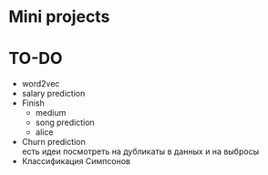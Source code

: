 # Mini projects

# TO-DO

* word2vec
* salary prediction
* Finish
  * medium
  * song prediction
  * alice
* Churn prediction  
есть идеи посмотреть на дубликаты в данных и на выбросы
* Классификация Симпсонов
